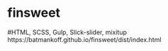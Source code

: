 <h1> finsweet</h1>
#HTML, SCSS, Gulp, Slick-slider, mixitup
https://batmankoff.github.io/finsweet/dist/index.html
